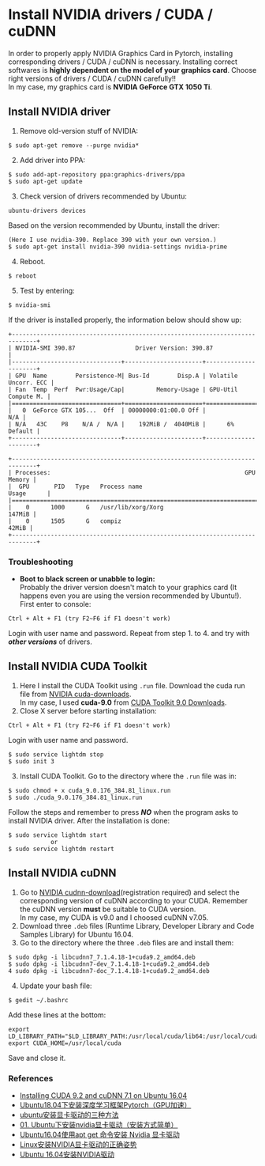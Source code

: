 # Install NVIDIA drivers / CUDA / cuDNN
In order to properly apply NVIDIA Graphics Card in Pytorch, installing corresponding drivers / CUDA / cuDNN is necessary. Installing correct softwares is **highly dependent on the model of your graphics card**. Choose right versions of drivers / CUDA / cuDNN carefully!!  
In my case, my graphics card is **NVIDIA GeForce GTX 1050 Ti**.

## Install NVIDIA driver
1. Remove old-version stuff of NVIDIA:
```
$ sudo apt-get remove --purge nvidia* 
```
2. Add driver into PPA:
```
$ sudo add-apt-repository ppa:graphics-drivers/ppa
$ sudo apt-get update
```
3. Check version of drivers recommended by Ubuntu:
```
ubuntu-drivers devices
```
Based on the version recommended by Ubuntu, install the driver:  
```
(Here I use nvidia-390. Replace 390 with your own version.)
$ sudo apt-get install nvidia-390 nvidia-settings nvidia-prime
```
4. Reboot.
```
$ reboot
```
5. Test by entering:
```
$ nvidia-smi
```
If the driver is installed properly, the information below should show up:
```
+-----------------------------------------------------------------------------+
| NVIDIA-SMI 390.87                 Driver Version: 390.87                    |
|-------------------------------+----------------------+----------------------+
| GPU  Name        Persistence-M| Bus-Id        Disp.A | Volatile Uncorr. ECC |
| Fan  Temp  Perf  Pwr:Usage/Cap|         Memory-Usage | GPU-Util  Compute M. |
|===============================+======================+======================|
|   0  GeForce GTX 105...  Off  | 00000000:01:00.0 Off |                  N/A |
| N/A   43C    P8    N/A /  N/A |    192MiB /  4040MiB |      6%      Default |
+-------------------------------+----------------------+----------------------+
                                                                               
+-----------------------------------------------------------------------------+
| Processes:                                                       GPU Memory |
|  GPU       PID   Type   Process name                             Usage      |
|=============================================================================|
|    0      1000      G   /usr/lib/xorg/Xorg                           147MiB |
|    0      1505      G   compiz                                        42MiB |
+-----------------------------------------------------------------------------+
```

### Troubleshooting
* **Boot to black screen or unabble to login:**  
Probably the driver version doesn't match to your graphics card (It happens even you are using the version recommended by Ubuntu!).  
First enter to console:  
```
Ctrl + Alt + F1 (try F2~F6 if F1 doesn't work)
```  
Login with user name and password.
Repeat from step 1. to 4. and try with ***other versions*** of drivers.

## Install NVIDIA CUDA Toolkit
1. Here I install the CUDA Toolkit using `.run` file. Download the cuda run file from [NVIDIA cuda-downloads](https://developer.nvidia.com/cuda-downloads).   
In my case, I used **cuda-9.0** from [CUDA Toolkit 9.0 Downloads](https://developer.nvidia.com/cuda-90-download-archive).
2. Close X server before starting installation:
```
Ctrl + Alt + F1 (try F2~F6 if F1 doesn't work)
```
Login with user name and password.
```
$ sudo service lightdm stop
$ sudo init 3
```
3. Install CUDA Toolkit. Go to the directory where the `.run` file was in:
```
$ sudo chmod + x cuda_9.0.176_384.81_linux.run
$ sudo ./cuda_9.0.176_384.81_linux.run
```
Follow the steps and remember to press ***NO*** when the program asks to install NVIDIA driver. After the installation is done:
```
$ sudo service lightdm start
            or
$ sudo service lightdm restart
```

## Install NVIDIA cuDNN
1. Go to [NVIDIA cudnn-download](https://developer.nvidia.com/rdp/cudnn-download)(registration required) and select the corresponding version of cuDNN according to your CUDA. Remember the cuDNN version **must** be suitable to CUDA version.  
In my case, my CUDA is v9.0 and I choosed cuDNN v7.05.
2. Download three `.deb` files (Runtime Library, Developer Library and Code Samples Library) for Ubuntu 16.04.
3. Go to the directory where the three `.deb` files are and install them:
```
$ sudo dpkg -i libcudnn7_7.1.4.18-1+cuda9.2_amd64.deb
$ sudo dpkg -i libcudnn7-dev_7.1.4.18-1+cuda9.2_amd64.deb
4 sudo dpkg -i libcudnn7-doc_7.1.4.18-1+cuda9.2_amd64.deb
```
4. Update your bash file:
```
$ gedit ~/.bashrc
```
Add these lines at the bottom:
```
export LD_LIBRARY_PATH="$LD_LIBRARY_PATH:/usr/local/cuda/lib64:/usr/local/cuda/extras/CUPTI/lib64"
export CUDA_HOME=/usr/local/cuda
```
Save and close it.

### References
* [Installing CUDA 9.2 and cuDNN 7.1 on Ubuntu 16.04](https://medium.com/@abhiksingla10/installing-cuda-9-2-and-cudnn-7-1-on-ubuntu-16-04-d194cee27cba)
* [Ubuntu18.04下安装深度学习框架Pytorch（GPU加速）](https://blog.csdn.net/wuzhiwuweisun/article/details/82753403)
* [ubuntu安装显卡驱动的三种方法](https://blog.csdn.net/u014682691/article/details/80605201)
* [01. Ubuntu下安装nvidia显卡驱动（安装方式简单）](https://blog.csdn.net/linhai1028/article/details/79445722)
* [Ubuntu16.04使用apt get 命令安装 Nvidia 显卡驱动](https://blog.csdn.net/breeze5428/article/details/80013753)
* [Linux安装NVIDIA显卡驱动的正确姿势](https://blog.csdn.net/wf19930209/article/details/81877822)
* [Ubuntu 16.04安装NVIDIA驱动](https://blog.csdn.net/CosmosHua/article/details/76644029)

